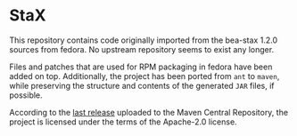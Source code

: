# StaX

This repository contains code originally imported from the bea-stax 1.2.0
sources from fedora. No upstream repository seems to exist any longer. 

Files and patches that are used for RPM packaging in fedora have been added on
top. Additionally, the project has been ported from `ant` to `maven`, while
preserving the structure and contents of the generated `JAR` files, if
possible.

According to the [last release][stax-src-1.2.0] uploaded to the Maven Central
Repository, the project is licensed under the terms of the Apache-2.0 license.

[stax-src-1.2.0]: https://repo1.maven.org/maven2/stax/stax-src/1.2.0/

